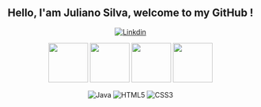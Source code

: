 <h2 align="center">Hello, I'am Juliano Silva, welcome to my GitHub !</h2>

<p align="center">
  <a href="https://www.linkedin.com/in/julianoacs/" target="_blank">
    <img src="https://img.shields.io/badge/LinkedIn-0077B5?style=for-the-badge&logo=linkedin&logoColor=white" alt="Linkdin">
  </a>
</p>

<p align="center">
  <img src="https://cdn.jsdelivr.net/gh/devicons/devicon/icons/java/java-original-wordmark.svg" width="80px">
  <img src="https://cdn.jsdelivr.net/gh/devicons/devicon/icons/html5/html5-original.svg" width="80px">
  <img src="https://cdn.jsdelivr.net/gh/devicons/devicon/icons/css3/css3-original.svg" width="80px">
  <img src="https://cdn.jsdelivr.net/gh/devicons/devicon/icons/sass/sass-original.svg" width="80px">
</p>

<p align="center">
  <img src="https://img.shields.io/badge/Java-ED8B00?style=for-the-badge&logo=openjdk&logoColor=white" alt="Java">
  <img src="https://img.shields.io/badge/HTML5-E34F26?style=for-the-badge&logo=html5&logoColor=white" alt="HTML5">
  <img src="https://img.shields.io/badge/CSS3-1572B6?style=for-the-badge&logo=css3&logoColor=white" alt="CSS3">
</p>

